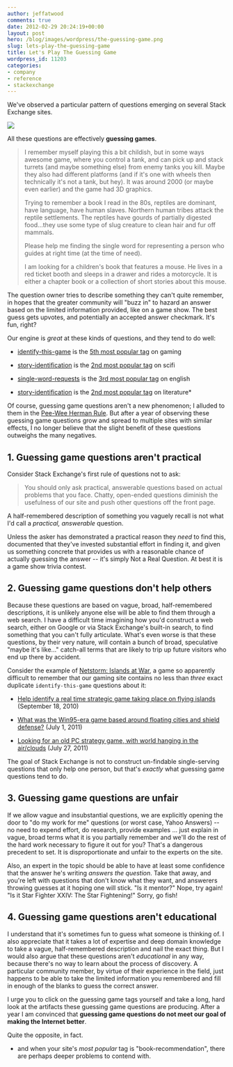 ```yaml
---
author: jeffatwood
comments: true
date: 2012-02-29 20:24:19+00:00
layout: post
hero: /blog/images/wordpress/the-guessing-game.png
slug: lets-play-the-guessing-game
title: Let's Play The Guessing Game
wordpress_id: 11203
categories:
- company
- reference
- stackexchange
---
```


We've observed a particular pattern of questions emerging on several Stack Exchange sites.

![](/blog/images/wordpress/the-guessing-game.png)

All these questions are effectively **guessing games**.



<blockquote>
  I remember myself playing this a bit childish, but in some ways awesome game, where you control a tank, and can pick up and stack turrets (and maybe something else) from enemy tanks you kill. Maybe they also had different platforms (and if it's one with wheels then technically it's not a tank, but hey). It was around 2000 (or maybe even earlier) and the game had 3D graphics.
  
  Trying to remember a book I read in the 80s, reptiles are dominant, have language, have human slaves. Northern human tribes attack the reptile settlements. The reptiles have gourds of partially digested food...they use some type of slug creature to clean hair and fur off mammals.
  
  Please help me finding the single word for representing a person who guides at right time (at the time of need).
  
  I am looking for a children's book that features a mouse. He lives in a red ticket booth and sleeps in a drawer and rides a motorcycle. It is either a chapter book or a collection of short stories about this mouse.
</blockquote>



The question owner tries to describe something they can't quite remember, in hopes that the greater community will "buzz in" to hazard an answer based on the limited information provided, like on a game show. The best guess gets upvotes, and potentially an accepted answer checkmark. It's fun, right?

Our engine is _great_ at these kinds of questions, and they tend to do well:





  * [identify-this-game](http://gaming.stackexchange.com/questions/tagged/identify-this-game) is the [5th most popular tag](http://gaming.stackexchange.com/tags) on gaming


  * [story-identification](http://scifi.stackexchange.com/questions/tagged/story-identification) is the [2nd most popular tag](http://scifi.stackexchange.com/tags) on scifi


  * [single-word-requests](http://english.stackexchange.com/questions/tagged/single-word-requests) is the [3rd most popular tag](http://english.stackexchange.com/tags) on english


  * [story-identification](http://literature.stackexchange.com/questions/tagged/story-identification) is the [2nd most popular tag](http://literature.stackexchange.com/tags) on literature*



Of course, guessing game questions aren't a new phenomenon; I alluded to them in the [Pee-Wee Herman Rule](http://blog.stackoverflow.com/2010/11/the-pee-wee-herman-rule/). But after a year of observing these guessing game questions grow and spread to multiple sites with similar effects, I no longer believe that the slight benefit of these questions outweighs the many negatives.



## 1. Guessing game questions aren't practical



Consider Stack Exchange's first rule of questions not to ask:



<blockquote>
  You should only ask practical, answerable questions based on actual problems that you face. Chatty, open-ended questions diminish the usefulness of our site and push other questions off the front page.
</blockquote>



A half-remembered description of something you vaguely recall is not what I'd call a _practical, answerable_ question.

Unless the asker has demonstrated a practical reason they _need_ to find this, documented that they've invested substantial effort in finding it, and given us something concrete that provides us with a reasonable chance of actually guessing the answer -- it's simply Not a Real Question. At best it is a game show trivia contest.



## 2. Guessing game questions don't help others



Because these questions are based on vague, broad, half-remembered descriptions, it is unlikely anyone else will be able to find them through a web search. I have a difficult time imagining how you'd construct a web search, either on Google or via Stack Exchange's built-in search, to find something that you can't fully articulate. What's even worse is that these questions, by their very nature, will contain a bunch of broad, speculative "maybe it's like..." catch-all terms that are likely to trip up future visitors who end up there by accident.

Consider the example of [Netstorm: Islands at War](http://www.mobygames.com/game/netstorm-islands-at-war), a game so apparently difficult to remember that our gaming site contains no less than _three_ exact duplicate `identify-this-game` questions about it:





  * [Help identify a real time strategic game taking place on flying islands](http://gaming.stackexchange.com/questions/7657/help-identify-a-real-time-strategic-game-taking-place-on-flying-islands) (September 18, 2010)


  * [What was the Win95-era game based around floating cities and shield defense?](http://gaming.stackexchange.com/questions/25589/what-was-the-win95-era-game-based-around-floating-cities-and-shield-defense) (July 1, 2011)


  * [Looking for an old PC strategy game, with world hanging in the air/clouds](http://gaming.stackexchange.com/questions/26788/looking-for-an-old-pc-strategy-game-with-world-hanging-in-the-air-clouds) (July 27, 2011)



The goal of Stack Exchange is not to construct un-findable single-serving questions that only help one person, but that's _exactly_ what guessing game questions tend to do.



## 3. Guessing game questions are unfair



If we allow vague and insubstantial questions, we are explicitly opening the door to "do my work for me" questions (or worst case, Yahoo Answers) -- no need to expend effort, do research, provide examples ... just explain in vague, broad terms what it is you partially remember and we'll do the rest of the hard work necessary to figure it out for you? That's a dangerous precedent to set. It is disproportionate and unfair to the experts on the site.

Also, an expert in the topic should be able to have at least some confidence that the answer he's writing _answers the question_. Take that away, and you're left with questions that don't know what they want, and answerers throwing guesses at it hoping one will stick. "Is it mentor?" Nope, try again! "Is it Star Fighter XXIV: The Star Fightening!" Sorry, go fish!



## 4. Guessing game questions aren't educational



I understand that it's sometimes fun to guess what someone is thinking of. I also appreciate that it takes a lot of expertise and deep domain knowledge to take a vague, half-remembered description and nail the exact thing. But I would also argue that these questions aren't _educational_ in any way, because there's no way to learn about the process of discovery. A particular community member, by virtue of their experience in the field, just happens to be able to take the limited information you remembered and fill in enough of the blanks to guess the correct answer.

I urge you to click on the guessing game tags yourself and take a long, hard look at the artifacts these guessing game questions are producing. After a year I am convinced that **guessing game questions do not meet our goal of making the Internet better**.

Quite the opposite, in fact.

* and when your site's _most popular_ tag is "book-recommendation", there are perhaps deeper problems to contend with.

